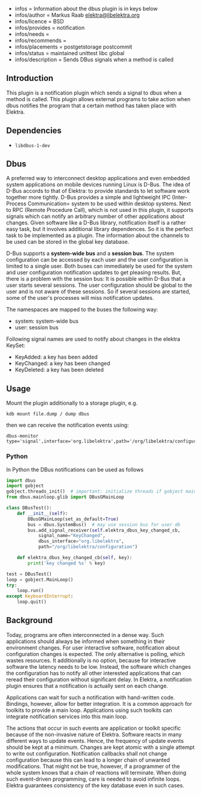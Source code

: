 - infos = Information about the dbus plugin is in keys below
- infos/author = Markus Raab <elektra@libelektra.org>
- infos/licence = BSD
- infos/provides = notification
- infos/needs =
- infos/recommends =
- infos/placements = postgetstorage postcommit
- infos/status = maintained unittest libc global
- infos/description = Sends DBus signals when a method is called

## Introduction ##

This plugin is a notification plugin which sends a signal to dbus when a
method is called. This plugin allows external programs to take action
when dbus notifies the program that a certain method has taken place
with Elektra.


## Dependencies ##

- `libdbus-1-dev`

## Dbus

A preferred way to interconnect desktop applications and even
embedded system applications on mobile devices running Linux is
D-Bus.  The idea of D-Bus accords to that of
Elektra: to provide standards to let software work together more tightly.
D-Bus provides a simple and lightweight IPC (Inter-Process
Communication= system to be used within desktop systems.  Next to
RPC (Remote Procedure Call), which is not used in this plugin,
it supports signals which can notify an arbitrary number of
other applications about changes.  Given software like a D-Bus library,
notification itself is a rather easy task, but it involves additional
library dependences.  So it is the perfect task to be implemented as
a plugin.  The information about the channels to be used can be stored
in the global key database.

D-Bus supports a **system-wide bus** and a **session bus**.
The system configuration can be accessed by each user and the user
configuration is limited to a single user. Both buses can immediately
be used for the system and user configuration notification updates to
get pleasing results.  But, there is a problem with the session bus:
It is possible within D-Bus that a user starts several sessions. The
user configuration should be global to the user and is not aware of
these sessions.  So if several sessions are started, some of the user's
processes will miss notification updates.

The namespaces are mapped to the buses the following way:

- system: system-wide bus
- user: session bus

Following signal names are used to notify about changes in the elektra KeySet:
- KeyAdded: a key has been added
- KeyChanged: a key has been changed
- KeyDeleted: a key has been deleted

## Usage ##

Mount the plugin additionally to a storage plugin, e.g.

	kdb mount file.dump / dump dbus

then we can receive the notification events using:

	dbus-monitor type='signal',interface='org.libelektra',path='/org/libelektra/configuration'

### Python
In Python the DBus notifications can be used as follows

```python
import dbus
import gobject
gobject.threads_init()  # important: initialize threads if gobject main loop is used
from dbus.mainloop.glib import DBusGMainLoop

class DBusTest():
    def __init__(self):
        DBusGMainLoop(set_as_default=True)
        bus = dbus.SystemBus()  # may use session bus for user db
        bus.add_signal_receiver(self.elektra_dbus_key_changed_cb,
            signal_name="KeyChanged",
            dbus_interface="org.libelektra",
            path="/org/libelektra/configuration")

    def elektra_dbus_key_changed_cb(self, key):
        print('key changed %s' % key)

test = DBusTest()
loop = gobject.MainLoop()
try:
    loop.run()
except KeyboardInterrupt:
    loop.quit()
```

## Background

Today, programs are often interconnected in a dense way.  Such
applications should always be informed when something in their
environment changes.  For user interactive software, notification about
configuration changes is expected.  The only alternative is polling, which
wastes resources.  It additionally is no option, because for interactive
software the latency needs to be low.  Instead, the software which changes
the configuration has to notify all other interested applications that
can reread their configuration without significant delay.  In Elektra,
a notification plugin ensures that a notification is actually sent on
each change.

Applications can wait for such a notification with hand-written code.
Bindings, however, allow for better integration.  It is a common approach
for toolkits to provide a main loop.  Applications using such toolkits
can integrate notification services into this main loop.

The actions that occur in such events are application or toolkit specific
because of the non-invasive nature of Elektra.  Software reacts in many
different ways to update events.  Hence, the frequency of update events
should be kept at a minimum.  Changes are kept atomic with a single
attempt to write out configuration.  Notification callbacks shall
not change configuration because this can lead to a longer chain of
unwanted modifications.  That might not be true, however, if a programmer
of the whole system knows that a chain of reactions will terminate.
When doing such event-driven programming, care is needed to avoid
infinite loops.  Elektra guarantees consistency of the key database even
in such cases.
